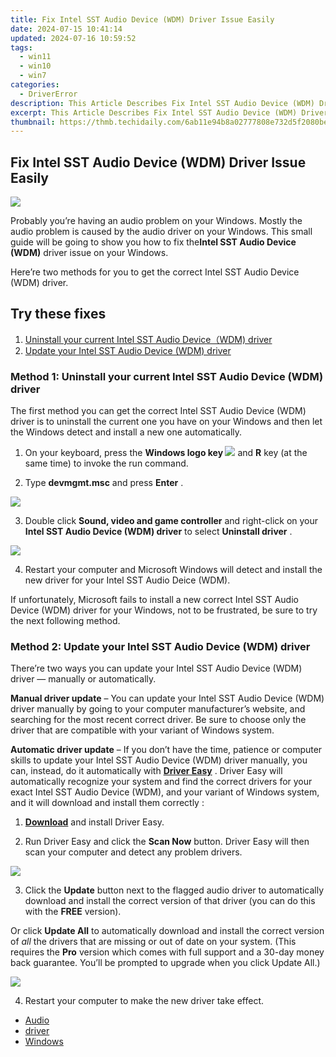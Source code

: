 ```yaml
---
title: Fix Intel SST Audio Device (WDM) Driver Issue Easily
date: 2024-07-15 10:41:14
updated: 2024-07-16 10:59:52
tags:
  - win11
  - win10
  - win7
categories:
  - DriverError
description: This Article Describes Fix Intel SST Audio Device (WDM) Driver Issue Easily
excerpt: This Article Describes Fix Intel SST Audio Device (WDM) Driver Issue Easily
thumbnail: https://thmb.techidaily.com/6ab11e94b8a02777808e732d5f2080be3cb5bc04d41c7f6aa8db8cb93929f141.jpg
---
```


## Fix Intel SST Audio Device (WDM) Driver Issue Easily

![](https://images.drivereasy.com/wp-content/uploads/2018/03/img_5a9767bc6aade.jpg)

 Probably you’re having an audio problem on your Windows. Mostly the audio problem is caused by the audio driver on your Windows. This small guide will be going to show you how to fix the**Intel SST Audio Device (WDM)** driver issue on your Windows.

 Here’re two methods for you to get the correct Intel SST Audio Device (WDM) driver.

## Try these fixes

1. [Uninstall your current Intel SST Audio Device（WDM) driver](https://my-balance-meals.pxf.io/1r0rrg)
2. [Update your Intel SST Audio Device (WDM) driver](#method2)

### Method 1: Uninstall your current Intel SST Audio Device (WDM) driver

 The first method you can get the correct Intel SST Audio Device (WDM) driver is to uninstall the current one you have on your Windows and then let the Windows detect and install a new one automatically.

 1) On your keyboard, press the   **Windows logo key ![](https://images.drivereasy.com/wp-content/uploads/2018/03/win-key.png)**  and **R**  key (at the same time) to invoke the run command.

 2) Type **devmgmt.msc**  and press **Enter** .

![](https://images.drivereasy.com/wp-content/uploads/2018/03/img_5a97b0f37eb61.png)

 3) Double click **Sound, video and game controller**  and right-click on your **Intel SST Audio Device (WDM) driver**  to select **Uninstall driver** .

![](https://images.drivereasy.com/wp-content/uploads/2018/03/img_5a97b6bd10c0b.png)

 4) Restart your computer and Microsoft Windows will detect and install the new driver for your Intel SST Audio Deice (WDM).

 If unfortunately, Microsoft fails to install a new correct Intel SST Audio Device (WDM) driver for your Windows, not to be frustrated, be sure to try the next following method.

### Method 2: Update your Intel SST Audio Device (WDM) driver

 There’re two ways you can update your Intel SST Audio Device (WDM) driver — manually or automatically.

**Manual driver update** – You can update your Intel SST Audio Device (WDM) driver manually by going to your computer manufacturer’s website, and searching for the most recent correct driver. Be sure to choose only the driver that are compatible with your variant of Windows system.

**Automatic driver update** – If you don’t have the time, patience or computer skills to update your Intel SST Audio Device (WDM) driver manually, you can, instead, do it automatically with **[Driver Easy](https://tools.techidaily.com/drivereasy/download/)**  .  Driver Easy will automatically recognize your system and find the correct drivers for your exact Intel SST Audio Device (WDM), and your variant of Windows system, and it will download and install them correctly :

 1) **[Download](https://tools.techidaily.com/drivereasy/download/)**   and install Driver Easy.

 2) Run Driver Easy and click the **Scan Now**   button. Driver Easy will then scan your computer and detect any problem drivers.

![](https://images.drivereasy.com/wp-content/uploads/2023/03/Driver-Easy-download-needed-1200x900.jpg)

 3) Click the **Update**  button next to the flagged audio driver to automatically download and install the correct version of that driver (you can do this with the **FREE** version).

Or click **Update All**  to automatically download and install the correct version of _all_  the drivers that are missing or out of date on your system. (This requires the **Pro** version which comes with full support and a 30-day money back guarantee. You’ll be prompted to upgrade when you click Update All.)

![](https://images.drivereasy.com/wp-content/uploads/2023/03/Intel-Smart-Sound-Technology-for-USB-Audio-driver-1200x901.png)

4) Restart your computer to make the new driver take effect.

* [Audio](https://store.drivereasy.com/order/cart.php?PRODS=4731822&QTY=1&AFFILIATE=108875)
* [driver](https://tools.techidaily.com/drivereasy/download/)
* [Windows](https://tools.techidaily.com/drivereasy/download/)

<ins class="adsbygoogle"
     style="display:block"
     data-ad-format="autorelaxed"
     data-ad-client="ca-pub-7571918770474297"
     data-ad-slot="1223367746"></ins>



<ins class="adsbygoogle"
     style="display:block"
     data-ad-client="ca-pub-7571918770474297"
     data-ad-slot="8358498916"
     data-ad-format="auto"
     data-full-width-responsive="true"></ins>
